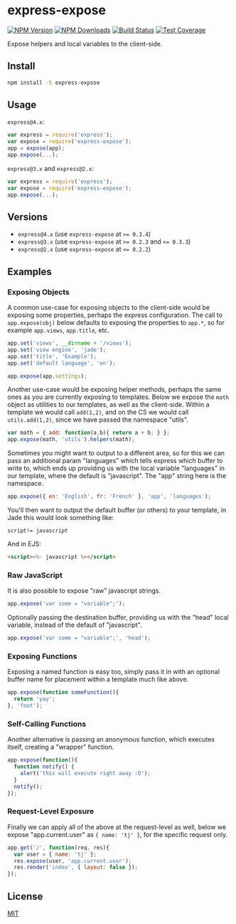 
# express-expose

[![NPM Version][npm-image]][npm-url]
[![NPM Downloads][downloads-image]][downloads-url]
[![Build Status][travis-image]][travis-url]
[![Test Coverage][coveralls-image]][coveralls-url]

Expose helpers and local variables to the client-side.


## Install

```bash
npm install -S express-expose
```

## Usage

`express@4.x`:

```js
var express = require('express');
var expose = require('express-expose');
app = expose(app);
app.expose(...);
```

`express@3.x` and `express@2.x`:

```js
var express = require('express');
var expose = require('express-expose');
app.expose(...);
```


## Versions

* `express@4.x` (use `express-expose` at `>= 0.3.4`)
* `express@3.x` (use `express-expose` at `>= 0.2.3` and `<= 0.3.3`)
* `express@2.x` (use `express-expose` at `<= 0.2.2`)


## Examples

### Exposing Objects

A common use-case for exposing objects to the client-side would be exposing some properties, perhaps the express configuration. The call to `app.expose(obj)` below defaults to exposing the properties to `app.*`, so for example `app.views`, `app.title`, etc.

```js
app.set('views', __dirname + '/views');
app.set('view engine', 'jade');
app.set('title', 'Example');
app.set('default language', 'en');

app.expose(app.settings);
```

Another use-case would be exposing helper methods, perhaps the same ones as you are currently exposing to templates. Below we expose the `math` object as utilities to our templates, as well as the client-side. Within a template we would call `add(1,2)`, and on the CS we would call `utils.add(1,2)`, since we have passed the namespace "utils".

```js
var math = { add: function(a,b){ return a + b; } };
app.expose(math, 'utils').helpers(math);
```

Sometimes you might want to output to a different area, so for this we can pass an additional param "languages" which tells express which buffer to write to, which ends up providing us with the local variable "languages" in our template, where the default is "javascript". The "app" string here is the namespace.

```js
app.expose({ en: 'English', fr: 'French' }, 'app', 'languages');
```

You'll then want to output the default buffer (or others) to your template, in Jade this would look something like:

```jade
script!= javascript
```

And in EJS:

```html
<script><%- javascript %></script>
```

### Raw JavaScript

It is also possible to expose "raw" javascript strings.

```js
app.expose('var some = "variable";');
```

Optionally passing the destination buffer, providing us with the "head" local variable, instead of the default of "javascript".

```js
app.expose('var some = "variable";', 'head');
```

### Exposing Functions

Exposing a named function is easy too, simply pass it in with an optional buffer name for placement within a template much like above.

```js
app.expose(function someFunction(){
  return 'yay';
}, 'foot');
```

### Self-Calling Functions

Another alternative is passing an anonymous function, which executes itself, creating a "wrapper" function.

```js
app.expose(function(){
  function notify() {
    alert('this will execute right away :D');
  }
  notify();
});
```

### Request-Level Exposure

Finally we can apply all of the above at the request-level as well, below we expose "app.current.user" as `{ name: 'tj' }`, for the specific request only.

```js
app.get('/', function(req, res){
  var user = { name: 'tj' };
  res.expose(user, 'app.current.user');
  res.render('index', { layout: false });
});
```


## License

[MIT](LICENSE)

[npm-image]: https://img.shields.io/npm/v/express-expose.svg?style=flat
[npm-url]: https://npmjs.org/package/express-expose
[travis-image]: https://img.shields.io/travis/expressjs/express-expose.svg?style=flat
[travis-url]: https://travis-ci.org/expressjs/express-expose
[coveralls-image]: https://img.shields.io/coveralls/expressjs/express-expose.svg?style=flat
[coveralls-url]: https://coveralls.io/r/expressjs/express-expose?branch=master
[downloads-image]: http://img.shields.io/npm/dm/express-expose.svg?style=flat
[downloads-url]: https://npmjs.org/package/express-expose
